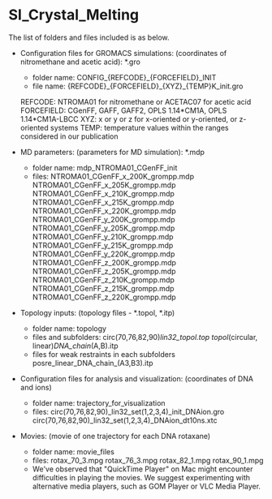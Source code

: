 # SI_Crystal_Melting

The list of folders and files included is as below.
 * Configuration files for GROMACS simulations: (coordinates of nitromethane and acetic acid): *.gro
   - folder name: CONFIG\_{REFCODE}\_{FORCEFIELD}\_INIT
   - file name:
       {REFCODE}\_{FORCEFIELD}\_{XYZ}\_{TEMP}K\_init.gro

	REFCODE: NTROMA01 for nitromethane or ACETAC07 for acetic acid
	FORCEFIELD: CGenFF, GAFF, GAFF2, OPLS 1.14\*CM1A, OPLS 1.14\*CM1A-LBCC
	XYZ: x or y or z for x-oriented or y-oriented, or z-oriented systems
	TEMP: temperature values within the ranges considered in our publication
     
 * MD parameters: (parameters for MD simulation): *.mdp
   - folder name: mdp_NTROMA01_CGenFF_init
   - files:
       NTROMA01_CGenFF_x_200K_grompp.mdp
       NTROMA01_CGenFF_x_205K_grompp.mdp
       NTROMA01_CGenFF_x_210K_grompp.mdp
       NTROMA01_CGenFF_x_215K_grompp.mdp
       NTROMA01_CGenFF_x_220K_grompp.mdp
       NTROMA01_CGenFF_y_200K_grompp.mdp
       NTROMA01_CGenFF_y_205K_grompp.mdp
       NTROMA01_CGenFF_y_210K_grompp.mdp
       NTROMA01_CGenFF_y_215K_grompp.mdp
       NTROMA01_CGenFF_y_220K_grompp.mdp
       NTROMA01_CGenFF_z_200K_grompp.mdp
       NTROMA01_CGenFF_z_205K_grompp.mdp
       NTROMA01_CGenFF_z_210K_grompp.mdp
       NTROMA01_CGenFF_z_215K_grompp.mdp
       NTROMA01_CGenFF_z_220K_grompp.mdp
     
 * Topology inputs: (topology files - *.topol, *.itp)
   - folder name: topology
   - files and subfolders:
       circ(70,76,82,90)_lin32_topol.top
       topol_(circular, linear)_DNA_chain_(A,B).itp 
   - files for weak restraints in each subfolders
       posre_linear_DNA_chain_(A3,B3).itp 
  * Configuration files for analysis and visualization: (coordinates of DNA and ions)
    - folder name: trajectory_for_visualization
    - files:
       circ(70,76,82,90)_lin32_set(1,2,3,4)_init_DNAion.gro 
 	     circ(70,76,82,90)_lin32_set(1,2,3,4)_DNAion_dt10ns.xtc 
  * Movies: (movie of one trajectory for each DNA rotaxane)
    - folder name: movie_files
    - files:
		   rotax_70_3.mpg 
		   rotax_76_3.mpg 
		   rotax_82_1.mpg 
 		   rotax_90_1.mpg
    - We've observed that "QuickTime Player" on Mac might encounter difficulties in playing the movies. We suggest experimenting with alternative media players, such as GOM Player or VLC Media Player.
